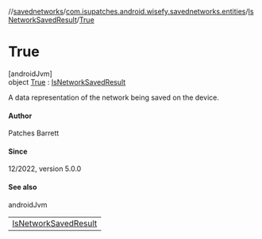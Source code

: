 //[savednetworks](../../../../index.md)/[com.isupatches.android.wisefy.savednetworks.entities](../../index.md)/[IsNetworkSavedResult](../index.md)/[True](index.md)

# True

[androidJvm]\
object [True](index.md) : [IsNetworkSavedResult](../index.md)

A data representation of the network being saved on the device.

#### Author

Patches Barrett

#### Since

12/2022, version 5.0.0

#### See also

androidJvm

| |
|---|
| [IsNetworkSavedResult](../index.md) |
